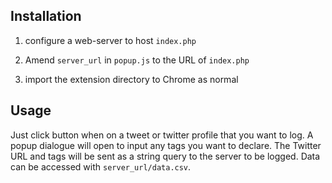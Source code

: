 ## Installation

1. configure a web-server to host `index.php`

2. Amend `server_url` in `popup.js` to the URL of `index.php`

3. import the extension directory to Chrome as normal

## Usage

Just click button when on a tweet or twitter profile that you want to log. A popup dialogue will open to input any tags you want to declare. The Twitter URL and tags will be sent as a string query to the server to be logged. Data can be accessed with `server_url/data.csv`.
